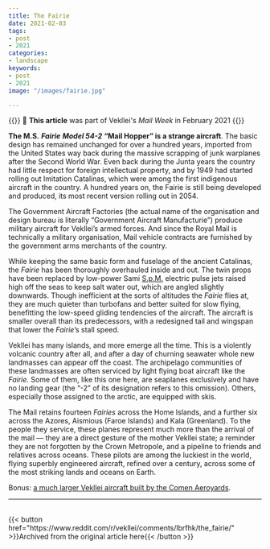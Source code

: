 ```yaml
---
title: The Fairie
date: 2021-02-03
tags:
- post
- 2021
categories:
- landscape
keywords:
- post
- 2021
image: "/images/fairie.jpg"

---
```

{{<hint red>}}
🌺 **This article** was part of Vekllei's *Mail Week* in February 2021
{{</hint>}}

**The M.S.** ***Fairie*** ***Model 54-2*** **“Mail Hopper” is a strange aircraft**. The basic design has remained unchanged for over a hundred years, imported from the United States way back during the massive scrapping of junk warplanes after the Second World War. Even back during the Junta years the country had little respect for foreign intellectual property, and by 1949 had started rolling out Imitation Catalinas, which were among the first indigenous aircraft in the country. A hundred years on, the Fairie is still being developed and produced, its most recent version rolling out in 2054.

The Government Aircraft Factories (the actual name of the organisation and design bureau is literally “Government Aircraft Manufacturie”) produce military aircraft for Vekllei’s armed forces. And since the Royal Mail is technically a military organisation, Mail vehicle contracts are furnished by the government arms merchants of the country.

While keeping the same basic form and fuselage of the ancient Catalinas, the *Fairie* has been thoroughly overhauled inside and out. The twin props have been replaced by low-power Sami [S.p.M.](https://millmint.net/posts/2020-07-13-economy/) electric pulse jets raised high off the seas to keep salt water out, which are angled slightly downwards. Though inefficient at the sorts of altitudes the *Fairie* flies at, they are much quieter than turbofans and better suited for slow flying, benefitting the low-speed gliding tendencies of the aircraft. The aircraft is smaller overall than its predecessors, with a redesigned tail and wingspan that lower the *Fairie*’s stall speed.

Vekllei has many islands, and more emerge all the time. This is a violently volcanic country after all, and after a day of churning seawater whole new landmasses can appear off the coast. The archipelago communities of these landmasses are often serviced by light flying boat aircraft like the *Fairie.* Some of them, like this one here, are seaplanes exclusively and have no landing gear (the “-2” of its designation refers to this omission). Others, especially those assigned to the arctic, are equipped with skis.

The Mail retains fourteen *Fairies* across the Home Islands, and a further six across the Azores, Aismious (Faroe Islands) and Kala (Greenland). To the people they service, these planes represent much more than the arrival of the mail — they are a direct gesture of the mother Vekllei state; a reminder they are not forgotten by the Crown Metropole, and a pipeline to friends and relatives across oceans. These pilots are among the luckiest in the world, flying superbly engineered aircraft, refined over a century, across some of the most striking lands and oceans on Earth.

Bonus: [a much larger Vekllei aircraft built by the Comen Aeroyards](https://millmint.net/posts/2019-12-12-jet/).

---
<br>
{{< button href="https://www.reddit.com/r/vekllei/comments/lbrfhk/the_fairie/" >}}Archived from the original article here{{< /button >}}
